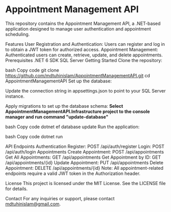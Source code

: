 # Appointment Management API
This repository contains the Appointment Management API, a .NET-based application designed to manage user authentication and appointment scheduling.

Features
User Registration and Authentication: Users can register and log in to obtain a JWT token for authorized access.
Appointment Management: Authenticated users can create, retrieve, update, and delete appointments.
Prerequisites
.NET 6 SDK
SQL Server
Getting Started
Clone the repository:

bash
Copy code
git clone https://github.com/mdtuhinislam/AppointmentManagementAPI.git
cd AppointmentManagementAPI
Set up the database:

Update the connection string in appsettings.json to point to your SQL Server instance.

Apply migrations to set up the database schema:
**Select AppointmentManagementAPI.Infrastructure project to the console manager and run command "update-database"**

bash
Copy code
dotnet ef database update
Run the application:

bash
Copy code
dotnet run

API Endpoints
Authentication
Register: POST /api/auth/register
Login: POST /api/auth/login
Appointments
Create Appointment: POST /api/appointments
Get All Appointments: GET /api/appointments
Get Appointment by ID: GET /api/appointments/{id}
Update Appointment: PUT /api/appointments
Delete Appointment: DELETE /api/appointments/{id}
Note: All appointment-related endpoints require a valid JWT token in the Authorization header.

License
This project is licensed under the MIT License. See the LICENSE file for details.

Contact
For any inquiries or support, please contact mdtuhinislam@gmail.com.

